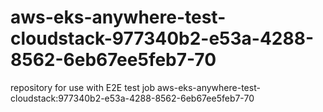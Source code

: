 # aws-eks-anywhere-test-cloudstack-977340b2-e53a-4288-8562-6eb67ee5feb7-70
repository for use with E2E test job aws-eks-anywhere-test-cloudstack:977340b2-e53a-4288-8562-6eb67ee5feb7-70
